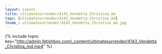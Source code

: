 ```yaml
--- 
layout: sieutv
title: ultimatesurrender/4143_Vendetta_Christina_md
tags: [ultimatesurrender/4143_Vendetta_Christina_md]
thumb_: ultimatesurrender/4143_Vendetta_Christina_md.jpg
---
```

{% include tvpro key="http://admin.fetishbox.com/_content/ultimatesurrender/4143_Vendetta_Christina_md.mp4" %} 
